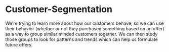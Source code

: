# Customer-Segmentation
We're trying to learn more about how our customers behave, so we can use their behavior (whether or not they purchased something based on an offer) as a way to group similar minded customers together. We can then study those groups to look for patterns and trends which can help us formulate future offers.
